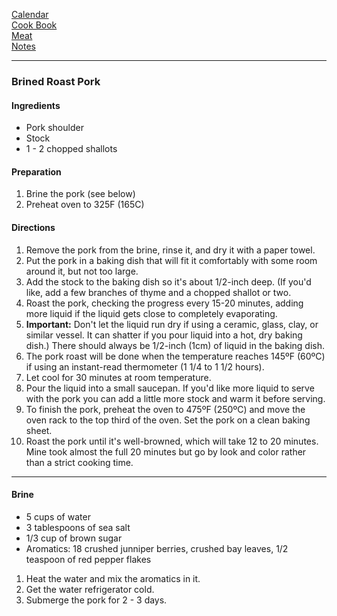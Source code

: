 [Calendar](https://github.com/vmsmith/EDT/blob/master/calendar.md)     
[Cook Book](https://github.com/vmsmith/CookBook/blob/master/README.md)      
[Meat](https://github.com/vmsmith/CookBook/blob/master/meat.md)     
[Notes](https://github.com/vmsmith/CookBook/blob/master/notes.md)     

-----   

### Brined Roast Pork    

#### Ingredients   
* Pork shoulder
* Stock
* 1 - 2 chopped shallots  

#### Preparation   
1. Brine the pork (see below)
2. Preheat oven to 325F (165C)   

#### Directions   
1. Remove the pork from the brine, rinse it, and dry it with a paper towel.
2. Put the pork in a baking dish that will fit it comfortably with some room around it, but not too large.
3. Add the stock to the baking dish so it's about 1/2-inch deep.  (If you'd like, add a few branches of thyme and a chopped shallot or two.
4. Roast the pork, checking the progress every 15-20 minutes, adding more liquid if the liquid gets close to completely evaporating.
5. **Important:** Don't let the liquid run dry if using a ceramic, glass, clay, or similar vessel. It can shatter if you pour liquid into a hot, dry baking dish.) There should always be 1/2-inch (1cm) of liquid in the baking dish.
6. The pork roast will be done when the temperature reaches 145ºF (60ºC) if using an instant-read thermometer (1 1/4 to 1 1/2 hours).
7. Let cool for 30 minutes at room temperature.
8. Pour the liquid into a small saucepan. If you'd like more liquid to serve with the pork you can add a little more stock and warm it before serving.
9. To finish the pork, preheat the oven to 475ºF (250ºC) and move the oven rack to the top third of the oven. Set the pork on a clean baking sheet.
10. Roast the pork until it's well-browned, which will take 12 to 20 minutes. Mine took almost the full 20 minutes but go by look and color rather than a strict cooking time.


-----    

#### Brine   
* 5 cups of water
* 3 tablespoons of sea salt
* 1/3 cup of brown sugar
* Aromatics: 18 crushed junniper berries, crushed bay leaves, 1/2 teaspoon of red pepper flakes  

1. Heat the water and mix the aromatics in it.
2. Get the water refrigerator cold.
3. Submerge the pork for 2 - 3 days.  



